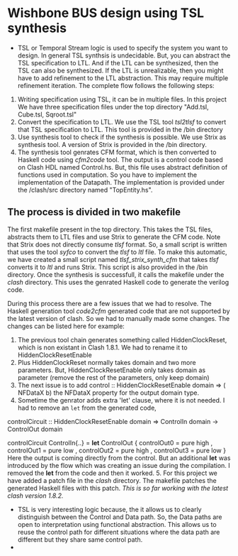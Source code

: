 # Wishbone BUS design using TSL synthesis
* TSL or Temporal Stream logic is used to specify the system you want to design. In general TSL synthsis is undecidable.
But, you can abstract the TSL specification to LTL. And if the LTL can be synthesized, then the TSL can also be synthesized. 
If the LTL is unrealizable, then you might have to add refinement to the LTL abstraction. This may require multiple refinement iteration. The complete flow follows the following steps:
1. Writing specification using TSL, it can be in multiple files. In this project We have three specification files under the top directory "Add.tsl, Cube.tsl, Sqroot.tsl"
2. Convert the specification to LTL. We use the TSL tool *tsl2tlsf* to convert that TSL specification to LTL. This tool is provided in the /bin directory 
3. Use synthesis tool to check if the synthesis is possible. We use Strix as synthesis tool. A version of Strix is provided in the /bin directory.
4. The synthesis tool genrates CFM format, which is then converted to Haskell code using *cfm2code* tool. The output is a control code based on Clash HDL named Control.hs. But, this file uses abstract definition of functions used in computation.  So  you have to implement the implementation of the Datapath. The implementation is provided under the /clash/src directory named "TopEntity.hs".

## The process is divided in two makefile
The first makefile present in the top directory. This takes the TSL files, abstracts them to LTL files and use Strix to generate the CFM code. Note that Strix does not directly consume *tlsf* format. So, a small script is written that uses the tool *syfco* to convert the *tlsf* to *ltl* file. To make this automatic, we have created a small script named *tlsf_strix_synth_cfm* that takes *tlsf* converts it to *ltl* and runs Strix. This script is also provided in the /bin directory. Once the synthesis is successfull, it calls the makefile under the *clash* directory. This uses the genrated Haskell code to generate the verilog code.

During this process there are a few issues that we had to resolve. The Haskell generation tool *code2cfm* generated code that are not supported by the latest version of clash. So we had to manually made some changes. The changes can be listed here for example:
1. The previous tool chain generates something called HiddenClockReset, which is non existant in Clash 1.8.1. We had to rename it to HiddenClockResetEnable 
2. Plus HiddenClockReset normally takes domain and two more parameters. But, HiddenClockResetEnable only takes domain as parameter (remove the rest of the parameters, only keep domain)
3. The next issue is to add 
 control
  :: HiddenClockResetEnable domain
  => ( NFDataX b)
  the NFDataX property for the output domain type. 
4. Sometime the genrator adds extra 'let' clause, where it is not needed. I had to remove an `let` from the generated code, 

controlCircuit
 :: HiddenClockResetEnable domain
 => ControlIn domain -> ControlOut domain

controlCircuit ControlIn{..} = 
    **let** ControlOut
      { controlOut0 = pure high
      , controlOut1 = pure low
      , controlOut2 = pure high
      , controlOut3 = pure low
      }
      Here the output is coming directly from the control. But an additional **let** was introduced by the flow which was creating an issue during the compilation. I removed the **let** from the code and then it worked.
5. For this project we have added a patch file in the *clash* directory. The makefile patches the generated Haskell files with this patch. *This is so far working with the latest clash version 1.8.2.* 

       
* TSL is very interesting logic because, the it allows us to clearly distinguish between the Control and Data path. So, the Data paths are open to interpretation using functional abstraction. This allows us to reuse the control path for different situations where the data path are different but they share same control path. 
* 
